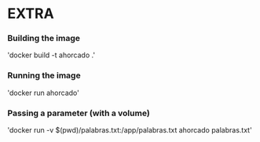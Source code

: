 # EXTRA

### Building the image

'docker build -t ahorcado .'

### Running the image

'docker run ahorcado'

### Passing a parameter (with a volume)

'docker run -v $(pwd)/palabras.txt:/app/palabras.txt ahorcado palabras.txt'